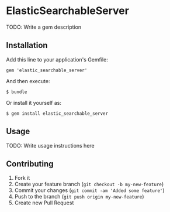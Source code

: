 # ElasticSearchableServer

TODO: Write a gem description

## Installation

Add this line to your application's Gemfile:

    gem 'elastic_searchable_server'

And then execute:

    $ bundle

Or install it yourself as:

    $ gem install elastic_searchable_server

## Usage

TODO: Write usage instructions here

## Contributing

1. Fork it
2. Create your feature branch (`git checkout -b my-new-feature`)
3. Commit your changes (`git commit -am 'Added some feature'`)
4. Push to the branch (`git push origin my-new-feature`)
5. Create new Pull Request
